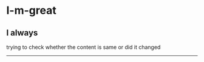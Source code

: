 # I-m-great
I always
---------------------------------------

trying to check whether the content is same or did it changed

---------------------------------------
